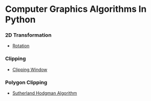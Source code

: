 # Computer Graphics Algorithms In Python

### 2D Transformation
- [Rotation](https://github.com/Adeen317/Computer-Graphics-Algorithms/blob/adeen_space/2D_Transformations.py)

### Clipping 
- [Clipping Window](https://github.com/Adeen317/Computer-Graphics-Algorithms/blob/adeen_space/Clipping_Window.py)


### Polygon Clipping
- [Sutherland Hodgman Algorithm](https://github.com/Adeen317/Computer-Graphics-Algorithms/blob/main/Sutherland_Hodgman_Algorithm.py)